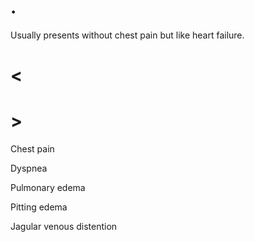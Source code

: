 # .

Usually presents without chest pain but like heart failure.

# <

# >

Chest pain

Dyspnea

Pulmonary edema

Pitting edema

Jagular venous distention
